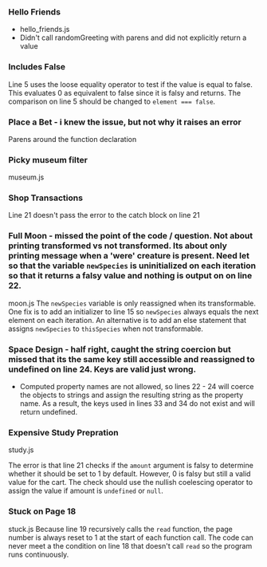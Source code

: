 ### Hello Friends
- hello_friends.js
- Didn't call randomGreeting with parens and did not explicitly return a value

### Includes False
Line 5 uses the loose equality operator to test if the value is equal to false.
This evaluates 0 as equivalent to false since it is falsy and returns. The
comparison on line 5 should be changed to `element === false`.

### Place a Bet - i knew the issue, but not why it raises an error
Parens around the function declaration

### Picky museum filter
museum.js

### Shop Transactions
Line 21 doesn't pass the error to the catch block on line 21

### Full Moon - missed the point of the code / question. Not about printing transformed vs not transformed. Its about only printing message when a 'were' creature is present. Need let so that the variable `newSpecies` is uninitialized on each iteration so that it returns a falsy value and nothing is output on on line 22.

moon.js
The `newSpecies` variable is only reassigned when its transformable. One fix is
to add an initializer to line 15 so `newSpecies` always equals the next element
on each iteration. An alternative is to add an else statement that assigns
`newSpecies` to `thisSpecies` when not transformable.

### Space Design - half right, caught the string coercion but missed that its the same key still accessible and reassigned to undefined on line 24. Keys are valid just wrong.
- Computed property names are not allowed, so lines 22 - 24 will coerce the objects to strings and assign the resulting string as the property name. As a result, the keys used in lines 33 and 34 do not exist and will return undefined.

### Expensive Study Prepration
study.js

The error is that line 21 checks if the `amount` argument is falsy to determine whether it should be set to 1 by default. However, 0 is falsy but still a valid value for the cart. The check should use the nullish coelescing operator to assign the value if amount is `undefined` or `null`.

### Stuck on Page 18
stuck.js
Because line 19 recursively calls the `read` function, the page number is always reset to 1 at the start of each function call. The code can never meet a the condition on line 18 that doesn't call `read` so the program runs continuously.